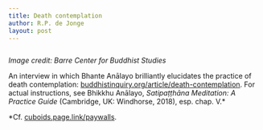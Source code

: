```yaml
---
title: Death contemplation
author: R.P. de Jonge
layout: post
---
```

<span class="image left"><img src="{{ 'assets/images/death.jpg' | relative_url }}" alt="" /></span>

<p><i>Image credit: Barre Center for Buddhist Studies</i></p>

<p>An interview in which Bhante Anālayo brilliantly elucidates the practice of death contemplation: 
<a href="https://www.buddhistinquiry.org/article/death-contemplation/">buddhistinquiry.org/article/death-contemplation</a>. For
actual instructions, see Bhikkhu Anālayo, <i>Satipaṭṭhāna Meditation: A Practice Guide</i> (Cambridge, UK: Windhorse, 2018), esp.
chap. V.*</p>

*Cf. <a href="https://cuboids.page.link/paywalls">cuboids.page.link/paywalls</a>.
